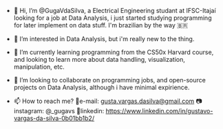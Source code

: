 - 👋 Hi, I’m @GugaVdaSilva, a Electrical Engineering studant at IFSC-Itajaí looking for a job at Data Analysis,
    i just started studying programming for later implement on data stuff. I'm brazilian by the way 🇧🇷
  
- 👀 I’m interested in Data Analysis, but i'm really new to the thing.
  
- 🌱 I’m currently learning programming from the CS50x Harvard course, and looking to
    learn more about data handling, visualization, manipulation, etc.
  
- 💞️ I’m looking to collaborate on programming jobs, and open-source projects on Data Analysis, although i have
    minimal expirience.
  
- 📫 How to reach me?
   📧e-mail: gusta.vargas.dasilva@gmail.com
   📷instagram: @_gugavs
   💼linkedin: https://www.linkedin.com/in/gustavo-vargas-da-silva-0b01bb1b2/ 
